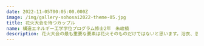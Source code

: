 ```yaml
---
date: 2022-11-05T00:05:00.000Z
image: /img/gallery-sohosai2022-theme-05.jpg
title: 花火大会を待つカップル
name: 構造エネルギー工学学位プログラム修士2年　朱峻楠
description: 花火大会の最も重要な要素は花火そのものだけではないと思います。浴衣、恋人、夕暮れ、友人、待ち合わせなども花火大会を構成する主な要素だと思います。
---
```

